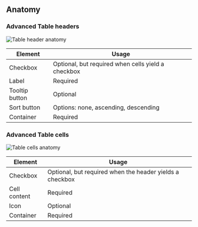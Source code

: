 ## Anatomy

### Advanced Table headers

![Table header anatomy](/assets/components/table/table-header-select-anatomy.png)

| Element          | Usage                                           |
|------------------|-------------------------------------------------|
| Checkbox         | Optional, but required when cells yield a checkbox |
| Label            | Required                                        |
| Tooltip button   | Optional                                        |
| Sort button      | Options: none, ascending, descending            |
| Container        | Required                                        |

### Advanced Table cells

![Table cells anatomy](/assets/components/table/table-cell-select-anatomy.png)

| Element      | Usage    |
|--------------|----------|
| Checkbox     | Optional, but required when the header yields a checkbox|
| Cell content | Required |
| Icon         | Optional |
| Container    | Required |